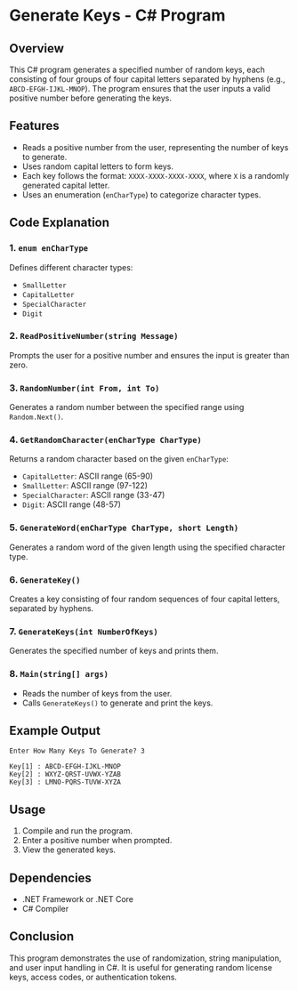 # Generate Keys - C# Program

## Overview
This C# program generates a specified number of random keys, each consisting of four groups of four capital letters separated by hyphens (e.g., `ABCD-EFGH-IJKL-MNOP`). The program ensures that the user inputs a valid positive number before generating the keys.

## Features
- Reads a positive number from the user, representing the number of keys to generate.
- Uses random capital letters to form keys.
- Each key follows the format: `XXXX-XXXX-XXXX-XXXX`, where `X` is a randomly generated capital letter.
- Uses an enumeration (`enCharType`) to categorize character types.

## Code Explanation
### 1. `enum enCharType`
Defines different character types:
- `SmallLetter`
- `CapitalLetter`
- `SpecialCharacter`
- `Digit`

### 2. `ReadPositiveNumber(string Message)`
Prompts the user for a positive number and ensures the input is greater than zero.

### 3. `RandomNumber(int From, int To)`
Generates a random number between the specified range using `Random.Next()`.

### 4. `GetRandomCharacter(enCharType CharType)`
Returns a random character based on the given `enCharType`:
- `CapitalLetter`: ASCII range (65-90)
- `SmallLetter`: ASCII range (97-122)
- `SpecialCharacter`: ASCII range (33-47)
- `Digit`: ASCII range (48-57)

### 5. `GenerateWord(enCharType CharType, short Length)`
Generates a random word of the given length using the specified character type.

### 6. `GenerateKey()`
Creates a key consisting of four random sequences of four capital letters, separated by hyphens.

### 7. `GenerateKeys(int NumberOfKeys)`
Generates the specified number of keys and prints them.

### 8. `Main(string[] args)`
- Reads the number of keys from the user.
- Calls `GenerateKeys()` to generate and print the keys.

## Example Output
```
Enter How Many Keys To Generate? 3

Key[1] : ABCD-EFGH-IJKL-MNOP
Key[2] : WXYZ-QRST-UVWX-YZAB
Key[3] : LMNO-PQRS-TUVW-XYZA
```

## Usage
1. Compile and run the program.
2. Enter a positive number when prompted.
3. View the generated keys.

## Dependencies
- .NET Framework or .NET Core
- C# Compiler

## Conclusion
This program demonstrates the use of randomization, string manipulation, and user input handling in C#. It is useful for generating random license keys, access codes, or authentication tokens.


